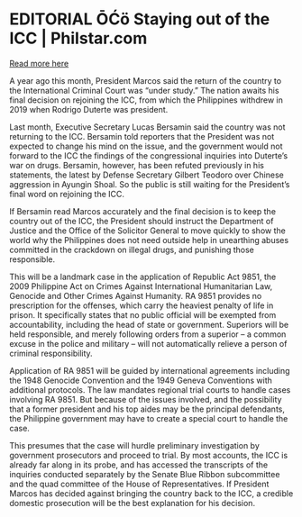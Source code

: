 # EDITORIAL ŌĆö Staying out of the ICC | Philstar.com

[Read more here](https://www.philstar.com/opinion/2024/11/11/2399204/editorial-staying-out-icc)

A year ago this month, President Marcos said the return of the country to the International Criminal Court was “under study.” The nation awaits his final decision on rejoining the ICC, from which the Philippines withdrew in 2019 when Rodrigo Duterte was president.

Last month, Executive Secretary Lucas Bersamin said the country was not returning to the ICC. Bersamin told reporters that the President was not expected to change his mind on the issue, and the government would not forward to the ICC the findings of the congressional inquiries into Duterte’s war on drugs. Bersamin, however, has been refuted previously in his statements, the latest by Defense Secretary Gilbert Teodoro over Chinese aggression in Ayungin Shoal. So the public is still waiting for the President’s final word on rejoining the ICC.

If Bersamin read Marcos accurately and the final decision is to keep the country out of the ICC, the President should instruct the Department of Justice and the Office of the Solicitor General to move quickly to show the world why the Philippines does not need outside help in unearthing abuses committed in the crackdown on illegal drugs, and punishing those responsible.

This will be a landmark case in the application of Republic Act 9851, the 2009 Philippine Act on Crimes Against International Humanitarian Law, Genocide and Other Crimes Against Humanity. RA 9851 provides no prescription for the offenses, which carry the heaviest penalty of life in prison. It specifically states that no public official will be exempted from accountability, including the head of state or government. Superiors will be held responsible, and merely following orders from a superior – a common excuse in the police and military – will not automatically relieve a person of criminal responsibility.

Application of RA 9851 will be guided by international agreements including the 1948 Genocide Convention and the 1949 Geneva Conventions with additional protocols. The law mandates regional trial courts to handle cases involving RA 9851. But because of the issues involved, and the possibility that a former president and his top aides may be the principal defendants, the Philippine government may have to create a special court to handle the case.

This presumes that the case will hurdle preliminary investigation by government prosecutors and proceed to trial. By most accounts, the ICC is already far along in its probe, and has accessed the transcripts of the inquiries conducted separately by the Senate Blue Ribbon subcommittee and the quad committee of the House of Representatives. If President Marcos has decided against bringing the country back to the ICC, a credible domestic prosecution will be the best explanation for his decision.